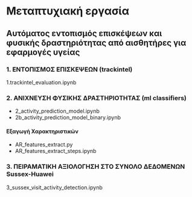 # Μεταπτυχιακή εργασία
## Αυτόματος εντοπισμός επισκέψεων και φυσικής δραστηριότητας από αισθητήρες για εφαρμογές υγείας

### 1. ΕΝΤΟΠΙΣΜΟΣ ΕΠΙΣΚΕΨΕΩΝ (trackintel)
1.trackintel_evaluation.ipynb

### 2. ΑΝΙΧΝΕΥΣΗ ΦΥΣΙΚΗΣ ΔΡΑΣΤΗΡΙΟΤΗΤΑΣ (ml classifiers)

- 2_activity_prediction_model.ipynb
- 2b_activity_prediction_model_binary.ipynb

#### Εξαγωγή Χαρακτηριστικών
- AR_features_extract.py
- AR_features_extract_steps.ipynb


### 3. ΠΕΙΡΑΜΑΤΙΚΗ ΑΞΙΟΛΟΓΗΣΗ ΣΤΟ ΣΥΝΟΛΟ ΔΕΔΟΜΕΝΩΝ Sussex-Huawei
3_sussex_visit_activity_detection.ipynb
